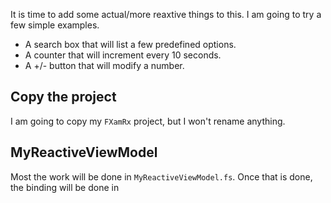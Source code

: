 It is time to add some actual/more reaxtive things to this. I am going to try a few simple examples.
 - A search box that will list a few predefined options.
 - A counter that will increment every 10 seconds.
 - A +/- button that will modify a number.

## Copy the project
I am going to copy my `FXamRx` project, but I won't rename anything.

## MyReactiveViewModel
Most the work will be done in `MyReactiveViewModel.fs`. Once that is done, the binding will be done in 
<!--stackedit_data:
eyJoaXN0b3J5IjpbLTI2NDIxMjc2OSwyODEyMzQ0MzldfQ==
-->